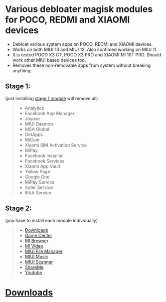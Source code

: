 # Various debloater magisk modules for POCO, REDMI and XIAOMI devices  
- Debloat various system apps on POCO, REDMI and XIAOMI devices.  
- Works on both MIUI 13 and MIUI 12. Also confimed working on MIUI 11.  
- It is tested POCO X3 GT, POCO X3 PRO and XIAOMI MI 10T PRO. Should work other MIUI based devices too.   
- Removes these non-removable apps from system without breaking anything:  
## Stage 1:  
(just installing [stage 1 module](https://github.com/symbuzzer/MIUI-Debloater-Magisk-Modules/tree/main/stage1) will remove all)  
  > - Analytics  
  > - Facebook App Manager  
  > - Joyose  
  > - MIUI Daemon  
  > - MSA Global  
  > - GetApps  
  > - MiCoin  
  > - Xiaomi SIM Activation Service  
  > - MiPay  
  > - Facebook Installer  
  > - Facebook Services  
  > - Xiaomi App Vault  
  > - Yellow Page  
  > - Google One  
  > - MiPay Service  
  > - Soter Service  
  > - IFAA Service  
## Stage 2:  
(you have to install each module individually)  
  > - [Downloads](https://github.com/symbuzzer/MIUI-Debloater-Magisk-Modules/tree/main/stage2-downloads)  
  > - [Game Center](https://github.com/symbuzzer/MIUI-Debloater-Magisk-Modules/tree/main/stage2-gamecenter)  
  > - [MI Browser](https://github.com/symbuzzer/MIUI-Debloater-Magisk-Modules/tree/main/stage2-mibrowser)  
  > - [Mi Video](https://github.com/symbuzzer/MIUI-Debloater-Magisk-Modules/tree/main/stage2-mivideo)  
  > - [MIUI File Manager](https://github.com/symbuzzer/MIUI-Debloater-Magisk-Modules/tree/main/stage2-miuifilemanager)  
  > - [MIUI Music](https://github.com/symbuzzer/MIUI-Debloater-Magisk-Modules/tree/main/stage2-miuimusic)  
  > - [MIUI Scanner](https://github.com/symbuzzer/MIUI-Debloater-Magisk-Modules/tree/main/stage2-miuiscanner)  
  > - [ShareMe](https://github.com/symbuzzer/MIUI-Debloater-Magisk-Modules/tree/main/stage2-shareme)  
  > - [Youtube](https://github.com/symbuzzer/MIUI-Debloater-Magisk-Modules/tree/main/stage2-youtube)  
 
# [Downloads](https://github.com/symbuzzer/MIUI-Debloater-Magisk-Modules/releases)  
